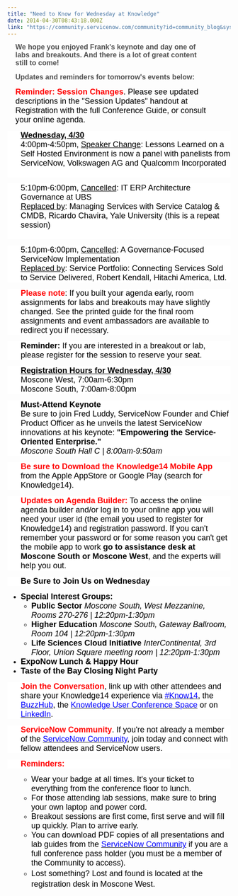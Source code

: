 ```yaml
---
title: "Need to Know for Wednesday at Knowledge"
date: 2014-04-30T08:43:18.000Z
link: "https://community.servicenow.com/community?id=community_blog&sys_id=b2bc6e25dbd0dbc01dcaf3231f96192a"
---
```

<p style="margin-right: 40pt; margin-bottom: 10pt; margin-left: -31.5pt; padding-left: 60px;"><span style="font-family: Arial; color: #515151; font-size: 12pt;"><strong>We hope you enjoyed Frank's keynote and day one of labs and breakouts. And there is a lot of great content still to come! </strong></span></p><p style="margin-right: 40pt; margin-bottom: 10pt; margin-left: -31.5pt; padding-left: 60px;"><span style="font-family: Arial; color: #515151; font-size: 12pt;"><strong>Updates and reminders for tomorrow's events below:</strong></span></p><p style="margin-right: 40pt; margin-bottom: 10pt; margin-left: -31.5pt; padding-left: 60px;"><span style="color: red; font-size: 13.5pt; font-family: Arial;"><strong>Reminder: Session Changes</strong></span><span style="font-size: 13.5pt; font-family: Arial; color: black;">. Please see updated descriptions in the "Session Updates" handout at Registration with the full Conference Guide, or consult your online agenda.</span></p><p style="background-color: white; padding-left: 30px; background-position: initial initial; background-repeat: initial initial;"></p><p style="background-color: white; padding-left: 30px; background-position: initial initial; background-repeat: initial initial;"><span style="; color: black; font-size: 13.5pt; font-family: Arial; text-decoration: underline;"><strong>Wednesday, 4/30</strong></span><span style="font-size: 13.5pt; font-family: Arial; color: black;"><br/> 4:00pm-4:50pm, <span style="text-decoration: underline;">Speaker Change</span>: Lessons Learned on a Self Hosted Environment is now a panel with panelists from ServiceNow, Volkswagen AG and Qualcomm Incorporated <br/> <br/> </span></p><p style="background-color: white; padding-left: 30px; background-position: initial initial; background-repeat: initial initial;"><span style="font-size: 13.5pt; font-family: Arial; color: black;">5:10pm-6:00pm, <span style="text-decoration: underline;">Cancelled</span>: IT ERP Architecture Governance at UBS<br/> <span style="text-decoration: underline;">Replaced by</span>: Managing Services with Service Catalog &amp; CMDB, Ricardo Chavira, Yale University (this is a repeat session) <br/> <br/> </span></p><p style="background-color: white; padding-left: 30px; background-position: initial initial; background-repeat: initial initial;"><span style="font-size: 13.5pt; font-family: Arial; color: black;">5:10pm-6:00pm, <span style="text-decoration: underline;">Cancelled</span>: A Governance-Focused ServiceNow Implementation<br/> <span style="text-decoration: underline;">Replaced by</span>: Service Portfolio: Connecting Services Sold to Service Delivered, Robert Kendall, Hitachi America, Ltd.</span></p><p style="background-color: white; padding-left: 30px; background-position: initial initial; background-repeat: initial initial;"></p><p style="background-color: white; padding-left: 30px; background-position: initial initial; background-repeat: initial initial;"><span style="color: red; font-size: 13.5pt; font-family: Arial;"><strong>Please note</strong></span><span style="font-size: 13.5pt; font-family: Arial; color: black;">: If you built your agenda early, room assignments for labs and breakouts may have slightly changed. See the printed guide for the final room assignments and event ambassadors are available to redirect you if necessary.</span></p><p style="background-color: white; padding-left: 30px; background-position: initial initial; background-repeat: initial initial;"></p><p style="background-color: white; padding-left: 30px; background-position: initial initial; background-repeat: initial initial;"><span style="color: black; font-size: 13.5pt; font-family: Arial;"><strong>Reminder:</strong></span><span style="font-size: 13.5pt; font-family: Arial; color: black;"> If you are interested in a breakout or lab, please register for the session to reserve your seat.</span></p><p style="background-color: white; padding-left: 30px; background-position: initial initial; background-repeat: initial initial;"></p><p style="background-color: white; padding-left: 30px; background-position: initial initial; background-repeat: initial initial;"><span style="; color: black; font-size: 13.5pt; font-family: Arial; text-decoration: underline;"><strong>Registration Hours for Wednesday, 4/30</strong></span><span style="font-size: 13.5pt; font-family: Arial; color: black;"><br/> Moscone West, 7:00am-6:30pm<br/> Moscone South, 7:00am-8:00pm</span></p><p style="background-color: white; padding-left: 30px; background-position: initial initial; background-repeat: initial initial;"></p><p style="background-color: white; padding-left: 30px; background-position: initial initial; background-repeat: initial initial;"><span style="color: black; font-size: 13.5pt; font-family: Arial;"><strong>Must-Attend Keynote</strong></span><span style="font-size: 13.5pt; font-family: Arial; color: black;"><br/> Be sure to join Fred Luddy, ServiceNow Founder and Chief Product Officer as he unveils the latest ServiceNow innovations at his keynote: <strong>"Empowering the Service-Oriented Enterprise."</strong> <br/> <em>Moscone South Hall C | 8:00am-9:50am</em></span></p><p style="background-color: white; padding-left: 30px; background-position: initial initial; background-repeat: initial initial;"></p><p style="background-color: white; padding-left: 30px; background-position: initial initial; background-repeat: initial initial;"><span style="color: red; font-size: 13.5pt; font-family: Arial;"><strong>Be sure to Download the Knowledge14 Mobile App</strong></span><span style="font-size: 13.5pt; font-family: Arial; color: black;"> from the Apple AppStore or Google Play (search for Knowledge14). </span></p><p></p><p style="background-color: white; padding-left: 30px; background-position: initial initial; background-repeat: initial initial;"><span style="color: red; font-size: 13.5pt; font-family: Arial;"><strong>Updates on Agenda Builder:</strong></span><span style="font-size: 13.5pt; font-family: Arial; color: black;"> To access the online agenda builder and/or log in to your online app you will need your user id (the email you used to register for Knowledge14) and registration password. If you can't remember your password or for some reason you can't get the mobile app to work <strong>go to assistance desk at Moscone South or Moscone West</strong>, and the experts will help you out.</span></p><p style="background-color: white; padding-left: 30px; background-position: initial initial; background-repeat: initial initial;"></p><p style="background-color: white; padding-left: 30px; background-position: initial initial; background-repeat: initial initial;"></p><p style="background-color: white; padding-left: 30px; background-position: initial initial; background-repeat: initial initial;"><span style="color: black; font-size: 13.5pt; font-family: Arial;"><strong>Be Sure to Join Us on Wednesday</strong></span></p><ul style="list-style-type: disc; padding-left: 30px;"><li><span style="color: black; font-size: 13.5pt; font-family: Arial;"><strong>Special Interest Groups:</strong></span><ul style="list-style-type: circle;"><li><span style="color: black; font-size: 13.5pt; font-family: Arial;"><strong>Public Sector </strong></span><span style="color: black; font-size: 13.5pt; font-family: Arial;"><em>Moscone South, West Mezzanine, Rooms 270-276 | 12:20pm-1:30pm</em></span></li><li><span style="color: black; font-size: 13.5pt; font-family: Arial;"><strong>Higher Education </strong></span><span style="color: black; font-size: 13.5pt; font-family: Arial;"><em>Moscone South, Gateway Ballroom, Room 104 | 12:20pm-1:30pm</em></span></li><li><span style="color: black; font-size: 13.5pt; font-family: Arial;"><strong>Life Sciences Cloud Initiative </strong></span><span style="color: black; font-size: 13.5pt; font-family: Arial;"><em>InterContinental, 3rd Floor, Union Square meeting room | 12:20pm-1:30pm </em></span></li></ul></li><li><span style="color: black; font-size: 13.5pt; font-family: Arial;"><strong>ExpoNow Lunch &amp; Happy Hour</strong></span></li><li><span style="color: black; font-size: 13.5pt; font-family: Arial;"><strong>Taste of the Bay Closing Night Party</strong></span></li></ul><p style="background-color: white; padding-left: 30px; background-position: initial initial; background-repeat: initial initial;"></p><p style="background-color: white; padding-left: 30px; background-position: initial initial; background-repeat: initial initial;"><span style="color: red; font-size: 13.5pt; font-family: Arial;"><strong>Join the Conversation</strong></span><span style="font-size: 13.5pt; font-family: Arial; color: black;">, link up with other attendees and share your Knowledge14 experience via <a href="https://mail.servicenow.com/owa/redir.aspx?C=6pqNHekYVEe7LLqd53BF5dsTyyUHONEI3L_8Wl0h0k_KVPeZ80inQzeBpRAhWyixzxha3vstoNM.&amp;URL=https%3a//urldefense.proofpoint.com/v1/url%3fu%3dhttps%3a//twitter.com/search%3fq%3D%23Know14%26src%3Dhash%26k%3dvE6vJ/6us6MO2E%2BCdRJaLw%3D%3D%26r%3dmm5zd3iuR49WZjDXuLj35517anrXjhKUEcHnQKnpb0Q%3D%26m%3dJBa0hotoZ0JuOPhP9fimtoEPVFDGeQs9slYtFE%2B2bw0%3D%26s%3d50318526779d66dd4a4a6b91fb6b28803d5c06c65e62fa97118afb72fcf07d6b"><span style="color: blue;">#Know14</span></a>, the <a href="https://mail.servicenow.com/owa/redir.aspx?C=6pqNHekYVEe7LLqd53BF5dsTyyUHONEI3L_8Wl0h0k_KVPeZ80inQzeBpRAhWyixzxha3vstoNM.&amp;URL=https%3a//community.servicenow.com"><span style="color: blue;">BuzzHub</span></a>, the <a href="https://mail.servicenow.com/owa/redir.aspx?C=6pqNHekYVEe7LLqd53BF5dsTyyUHONEI3L_8Wl0h0k_KVPeZ80inQzeBpRAhWyixzxha3vstoNM.&amp;URL=https%3a//community.servicenow.com/knowledge"><span style="color: blue;">Knowledge User Conference Space</span></a> or on <a href="https://mail.servicenow.com/owa/redir.aspx?C=6pqNHekYVEe7LLqd53BF5dsTyyUHONEI3L_8Wl0h0k_KVPeZ80inQzeBpRAhWyixzxha3vstoNM.&amp;URL=https%3a//urldefense.proofpoint.com/v1/url%3fu%3dhttps%3a//www.linkedin.com/company/servicenow%26k%3dvE6vJ/6us6MO2E%2BCdRJaLw%3D%3D%26r%3dmm5zd3iuR49WZjDXuLj35517anrXjhKUEcHnQKnpb0Q%3D%26m%3dJBa0hotoZ0JuOPhP9fimtoEPVFDGeQs9slYtFE%2B2bw0%3D%26s%3de92f99cb6a43a24a8ad991c0c105f6a4a831fb56f5d18a1ee3e7abee51646eb5"><span style="color: blue;">LinkedIn</span></a>.</span></p><p style="background-color: white; padding-left: 30px; background-position: initial initial; background-repeat: initial initial;"></p><p style="background-color: white; padding-left: 30px; background-position: initial initial; background-repeat: initial initial;"><span style="color: red; font-size: 13.5pt; font-family: Arial;"><strong>ServiceNow Community</strong></span><span style="font-size: 13.5pt; font-family: Arial; color: black;">. If you're not already a member of the <a href="https://mail.servicenow.com/owa/redir.aspx?C=6pqNHekYVEe7LLqd53BF5dsTyyUHONEI3L_8Wl0h0k_KVPeZ80inQzeBpRAhWyixzxha3vstoNM.&amp;URL=https%3a//community.servicenow.com/welcome"><span style="color: blue;">ServiceNow Community</span></a>, join today and connect with fellow attendees and ServiceNow users.</span></p><p style="background-color: white; padding-left: 30px; background-position: initial initial; background-repeat: initial initial;"></p><p style="background-color: white; padding-left: 30px; background-position: initial initial; background-repeat: initial initial;"><span style="color: red; font-size: 13.5pt; font-family: Arial;"><strong>Reminders:</strong></span></p><ul style="list-style-type: disc; padding-left: 30px;"><ul><li><span style="font-size: 13.5pt; font-family: Arial; color: black;">Wear your badge at all times. It's your ticket to everything from the conference floor to lunch.</span></li><li><span style="font-size: 13.5pt; font-family: Arial; color: black;">For those attending lab sessions, make sure to bring your own laptop and power cord.</span></li><li><span style="font-size: 13.5pt; font-family: Arial; color: black;">Breakout sessions are first come, first serve and will fill up quickly. Plan to arrive early.</span></li><li><span style="font-size: 13.5pt; font-family: Arial; color: black;">You can download PDF copies of all presentations and lab guides from the <a href="https://mail.servicenow.com/owa/redir.aspx?C=6pqNHekYVEe7LLqd53BF5dsTyyUHONEI3L_8Wl0h0k_KVPeZ80inQzeBpRAhWyixzxha3vstoNM.&amp;URL=http%3a//community.servicenow.com/knowledge14"><span style="color: blue;">ServiceNow Community</span></a> if you are a full conference pass holder (you must be a member of the Community to access).</span></li><li><span style="color: black; font-family: Arial; font-size: 13.5pt; line-height: 1.5em;">Lost something? Lost and found is located at the registration desk in Moscone West.</span></li></ul></ul>